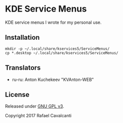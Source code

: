 # KDE Service Menus

KDE service menus I wrote for my personal use.


## Installation

```
mkdir -p ~/.local/share/kservices5/ServiceMenus/
cp *.desktop ~/.local/share/kservices5/ServiceMenus/
```

## Translators

* ru-ru: Anton Kuchekeev "KVAnton-WEB"

## License

Released under [GNU GPL v3](LICENSE).

Copyright 2017 Rafael Cavalcanti
